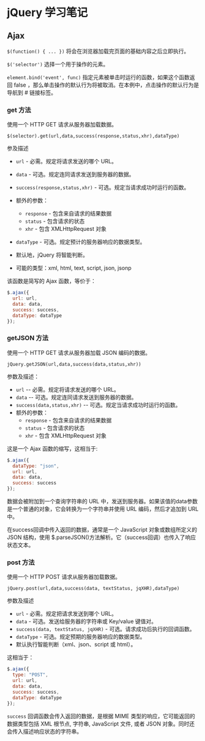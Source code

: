 # jQuery 学习笔记
## Ajax
`$(function() { ... })` 将会在浏览器加载完页面的基础内容之后立即执行。

`$('selector')` 选择一个用于操作的元素。

`element.bind('event', func)` 指定元素被单击时运行的函数，如果这个函数返回 false ，那么单击操作的默认行为将被取消。在本例中，点击操作的默认行为是导航到 # 链接标签。

### get 方法
使用一个 HTTP GET 请求从服务器加载数据。

```
$(selector).get(url,data,success(response,status,xhr),dataType)
```

参及描述
- `url` - 必需。规定将请求发送的哪个 URL。
- `data` - 可选。规定连同请求发送到服务器的数据。
- `success(response,status,xhr)`     - 可选。规定当请求成功时运行的函数。
- 额外的参数：
  - `response` - 包含来自请求的结果数据
  - `status` - 包含请求的状态
  - `xhr` - 包含 XMLHttpRequest 对象

- `dataType` - 可选。规定预计的服务器响应的数据类型。
- 默认地，jQuery 将智能判断。
- 可能的类型：xml, html, text, script, json, jsonp

该函数是简写的 Ajax 函数，等价于：

```js
$.ajax({
  url: url,
  data: data,
  success: success,
  dataType: dataType
});
```

### getJSON 方法
使用一个 HTTP GET 请求从服务器加载 JSON 编码的数据。

```
jQuery.getJSON(url,data,success(data,status,xhr))
```

参数及描述：
- `url` -- 必需。规定将请求发送的哪个 URL。
- `data` -- 可选。规定连同请求发送到服务器的数据。
- `success(data,status,xhr)` -- 可选。规定当请求成功时运行的函数。
- 额外的参数：
  - `response` - 包含来自请求的结果数据
  - `status` - 包含请求的状态
  - `xhr` - 包含 XMLHttpRequest 对象

这是一个 Ajax 函数的缩写，这相当于:

```js
$.ajax({
  dataType: "json",
  url: url,
  data: data,
  success: success
});
```

数据会被附加到一个查询字符串的 URL 中，发送到服务器。如果该值的data参数是一个普通的对象，它会转换为一个字符串并使用 URL 编码，然后才追加到 URL 中。

在success回调中传入返回的数据，通常是一个 JavaScript 对象或数组所定义的 JSON 结构，使用 $.parseJSON()方法解析。它（success回调）也传入了响应状态文本。

### post 方法
使用一个 HTTP POST 请求从服务器加载数据。

```
jQuery.post(url,data,success(data, textStatus, jqXHR),dataType)
```

参数及描述
- `url` - 必需。规定把请求发送到哪个 URL。
- `data` - 可选。发送给服务器的字符串或 Key/value 键值对。
- `success(data, textStatus, jqXHR)` - 可选。请求成功后执行的回调函数。
- `dataType` - 可选。规定预期的服务器响应的数据类型。
- 默认执行智能判断（xml、json、script 或 html）。

这相当于：

```js
$.ajax({
  type: "POST",
  url: url,
  data: data,
  success: success,
  dataType: dataType
});
```

`success` 回调函数会传入返回的数据，是根据 MIME 类型的响应，它可能返回的数据类型包括 XML 根节点, 字符串, JavaScript 文件, 或者 JSON 对象。同时还会传入描述响应状态的字符串。
